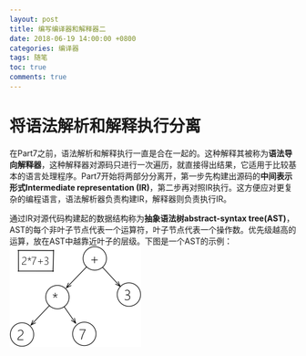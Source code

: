 ```yaml
---
layout: post
title: 编写编译器和解释器二
date: 2018-06-19 14:00:00 +0800
categories: 编译器
tags: 随笔
toc: true
comments: true
---
```


<!-- more -->
# 将语法解析和解释执行分离
在Part7之前，语法解析和解释执行一直是合在一起的。这种解释其被称为**语法导向解释器**，这种解释器对源码只进行一次遍历，就直接得出结果，它适用于比较基本的语言处理程序。Part7开始将两部分分离开，第一步先构建出源码的**中间表示形式Intermediate representation (IR)**，第二步再对照IR执行。这方便应对更复杂的编程语言，语法解析器负责构建IR，解释器则负责执行IR。

通过IR对源代码构建起的数据结构称为**抽象语法树abstract-syntax tree(AST)**，AST的每个非叶子节点代表一个运算符，叶子节点代表一个操作数。优先级越高的运算，放在AST中越靠近叶子的层级。下图是一个AST的示例：
![](0619BuildASimpleInterpreter2/img01.png)

